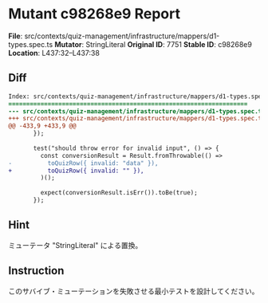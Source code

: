 # Mutant c98268e9 Report

**File**: src/contexts/quiz-management/infrastructure/mappers/d1-types.spec.ts
**Mutator**: StringLiteral
**Original ID**: 7751
**Stable ID**: c98268e9
**Location**: L437:32–L437:38

## Diff

```diff
Index: src/contexts/quiz-management/infrastructure/mappers/d1-types.spec.ts
===================================================================
--- src/contexts/quiz-management/infrastructure/mappers/d1-types.spec.ts	original
+++ src/contexts/quiz-management/infrastructure/mappers/d1-types.spec.ts	mutated #7751
@@ -433,9 +433,9 @@
       });
 
       test("should throw error for invalid input", () => {
         const conversionResult = Result.fromThrowable(() =>
-          toQuizRow({ invalid: "data" }),
+          toQuizRow({ invalid: "" }),
         )();
 
         expect(conversionResult.isErr()).toBe(true);
       });
```

## Hint

ミューテータ "StringLiteral" による置換。

## Instruction

このサバイブ・ミューテーションを失敗させる最小テストを設計してください。

